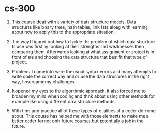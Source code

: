 # cs-300
1) This course dealt with a variety of data structure models. Data structures like binary trees, hash tables, link lists along with learning about how to apply this to the appropriate situation.

2)  The way I figured out how to tackle the problem of which data structure to use was first by looking at their strengths and weaknesses then comparing them. Afterwards looking at what assignment or project is in front of me and choosing the data structure that best fit that type of project.

3) Problems I came into were the usual syntax errors and many attempts to write code the correct way and or use the data structures in the right way, I overcame my challenges.

4)  It opened my eyes to the algorithmic approach, it also forced me to broaden my mind when coding and think about using other methods for example like using different data structure methods.

5)  With time and practice all of these types of qualities of a coder do come about. This course has helped me with those elements to make me a better coder for not only future courses but potentially a job in the future.  


